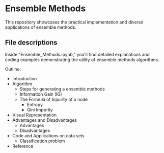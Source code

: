 # Ensemble Methods

This repository showcases the practical implementation and diverse applications of ensemble methods.

## File descriptions
Inside "Ensemble_Methods.ipynb," you'll find detailed explanations and coding examples demonstrating the utility of ensemble methods algorithms.

Outline:
- Introduction
- Algorithm
    - Steps for generating a ensemble methods
    - Information Gain (IG)
    - The Formula of Inpurity of a node
        - Entropy
        - Gini Impurity
- Visual Representation
- Advantages and Disadvantages
    - Advantages
    - Disadvantages
- Code and Applications on data sets
    - Classification problem
- Reference

